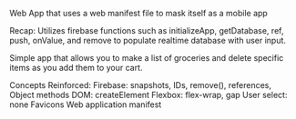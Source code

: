 Web App that uses a web manifest file to mask itself as a mobile app

Recap:
Utilizes firebase functions such as initializeApp, getDatabase, ref, push, onValue, and remove to populate realtime database with user input.

Simple app that allows you to make a list of groceries and delete specific items as you add them to your cart.

Concepts Reinforced:
Firebase: snapshots, IDs, remove(), references, 
Object methods
DOM: createElement
Flexbox: flex-wrap, gap
User select: none
Favicons
Web application manifest